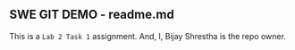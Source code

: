 ## SWE GIT DEMO - readme.md

This is a `Lab 2 Task 1` assignment. And, I, Bijay Shrestha is the repo owner.